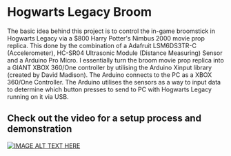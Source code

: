 # Hogwarts Legacy Broom

The basic idea behind this project is to control the in-game broomstick in Hogwarts Legacy via a $800 Harry Potter's Nimbus 2000 movie prop replica. This done by the combination of a Adafruit LSM6DS3TR-C (Accelerometer), HC-SR04 Ultrasonic Module (Distance Measuring) Sensor and a Arduino Pro Micro. I essentially turn the broom movie prop replica into a GIANT XBOX 360/One controller by utilising the Arduino Xinput library (created by David Madison). The Arduino connects to the PC as a XBOX 360/One Controller. The Arduino utilises the sensors as a way to input data to determine which button presses to send to PC with Hogwarts Legacy running on it via USB.

## Check out the video for a setup process and demonstration

[![IMAGE ALT TEXT HERE](https://img.youtube.com/vi/3N-Sf7CjN4E/0.jpg)](https://youtu.be/3N-Sf7CjN4E)
